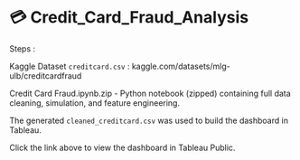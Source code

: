 # 💳 Credit_Card_Fraud_Analysis

Steps : 

Kaggle Dataset `creditcard.csv` : kaggle.com/datasets/mlg-ulb/creditcardfraud

Credit Card Fraud.ipynb.zip - Python notebook (zipped) containing full data cleaning, simulation, and feature engineering.

The generated `cleaned_creditcard.csv` was used to build the dashboard in Tableau.

Click the link above to view the dashboard in Tableau Public. 

